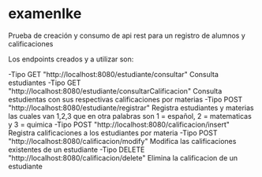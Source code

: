 # examenIke
Prueba de creación y consumo de api rest para un registro de alumnos y calificaciones 

Los endpoints creados y a utilizar son:

-Tipo GET "http://localhost:8080/estudiante/consultar" Consulta estudiantes
-Tipo GET "http://localhost:8080/estudiante/consultarCalificacion" Consulta estudientas con sus respectivas calificaciones por materias
-Tipo POST "http://localhost:8080/estudiante/registrar" Registra estudiantes y materias las cuales van 1,2,3 que en otra palabras son 1 = español, 2 = matematicas y 3 = quimica
-Tipo POST "http://localhost:8080/calificacion/insert" Registra calificaciones a los estudiantes por materia
-Tipo POST "http://localhost:8080/calificacion/modify" Modifica las calificaciones existentes de un estudiante
-Tipo DELETE "http://localhost:8080/calificacion/delete" Elimina la calificacion de un estudiante

